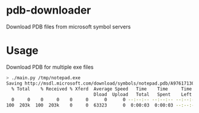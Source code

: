 # pdb-downloader

Download PDB files from microsoft symbol servers

# Usage

Download PDB for multiple exe files

```bash
> ./main.py /tmp/notepad.exe
Saving http://msdl.microsoft.com/download/symbols/notepad.pdb/A976171302F1449EA6B676E127B7434D2/notepad.pdb to /tmp/notepad.pdb
  % Total    % Received % Xferd  Average Speed   Time    Time     Time  Current
                                 Dload  Upload   Total   Spent    Left  Speed
  0     0    0     0    0     0      0      0 --:--:-- --:--:-- --:--:--     0
100  203k  100  203k    0     0  63323      0  0:00:03  0:00:03 --:--:--  109k
```

